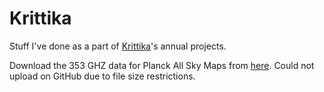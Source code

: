 # Krittika
Stuff I've done as a part of [Krittika](https://krittikaiitb.github.io/)'s annual projects. 

Download the 353 GHZ data for Planck All Sky Maps from [here](https://irsa.ipac.caltech.edu/data/Planck/release_3/all-sky-maps/). Could not upload on GitHub due to file size restrictions.
